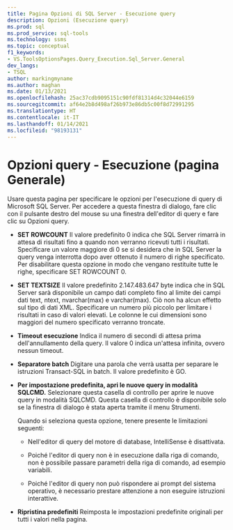```yaml
---
title: Pagina Opzioni di SQL Server - Esecuzione query
description: Opzioni (Esecuzione query)
ms.prod: sql
ms.prod_service: sql-tools
ms.technology: ssms
ms.topic: conceptual
f1_keywords:
- VS.ToolsOptionsPages.Query_Execution.Sql_Server.General
dev_langs:
- TSQL
author: markingmyname
ms.author: maghan
ms.date: 01/13/2021
ms.openlocfilehash: 25ac37cdb9095151c90fdf81314d4c32044e6159
ms.sourcegitcommit: af64e2b8d498af26b973e86db5c00f8d72991295
ms.translationtype: HT
ms.contentlocale: it-IT
ms.lasthandoff: 01/14/2021
ms.locfileid: "98193131"
---
```

# <a name="query-options-execution-general-page"></a>Opzioni query - Esecuzione (pagina Generale)

Usare questa pagina per specificare le opzioni per l'esecuzione di query di Microsoft SQL Server. Per accedere a questa finestra di dialogo, fare clic con il pulsante destro del mouse su una finestra dell'editor di query e fare clic su Opzioni query.

- **SET ROWCOUNT** Il valore predefinito 0 indica che SQL Server rimarrà in attesa di risultati fino a quando non verranno ricevuti tutti i risultati. Specificare un valore maggiore di 0 se si desidera che in SQL Server la query venga interrotta dopo aver ottenuto il numero di righe specificato. Per disabilitare questa opzione in modo che vengano restituite tutte le righe, specificare SET ROWCOUNT 0.

- **SET TEXTSIZE** Il valore predefinito 2.147.483.647 byte indica che in SQL Server sarà disponibile un campo dati completo fino al limite dei campi dati text, ntext, nvarchar(max) e varchar(max). Ciò non ha alcun effetto sul tipo di dati XML. Specificare un numero più piccolo per limitare i risultati in caso di valori elevati. Le colonne le cui dimensioni sono maggiori del numero specificato verranno troncate.

- **Timeout esecuzione** Indica il numero di secondi di attesa prima dell'annullamento della query. Il valore 0 indica un'attesa infinita, ovvero nessun timeout.

- **Separatore batch** Digitare una parola che verrà usatta per separare le istruzioni Transact-SQL in batch. Il valore predefinito è GO.

- **Per impostazione predefinita, apri le nuove query in modalità SQLCMD.** Selezionare questa casella di controllo per aprire le nuove query in modalità SQLCMD. Questa casella di controllo è disponibile solo se la finestra di dialogo è stata aperta tramite il menu Strumenti.

    Quando si seleziona questa opzione, tenere presente le limitazioni seguenti:

    - Nell'editor di query del motore di database, IntelliSense è disattivata.

    - Poiché l'editor di query non è in esecuzione dalla riga di comando, non è possibile passare parametri della riga di comando, ad esempio variabili.

    - Poiché l'editor di query non può rispondere ai prompt del sistema operativo, è necessario prestare attenzione a non eseguire istruzioni interattive.

- **Ripristina predefiniti** Reimposta le impostazioni predefinite originali per tutti i valori nella pagina.